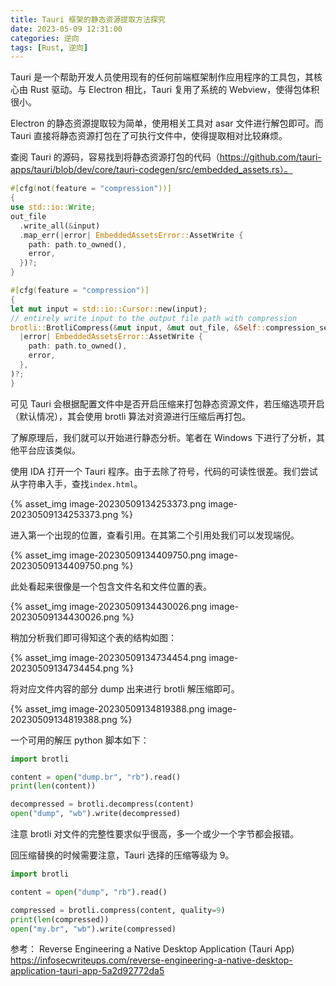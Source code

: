```yaml
---
title: Tauri 框架的静态资源提取方法探究
date: 2023-05-09 12:31:00
categories: 逆向
tags: [Rust, 逆向]
---
```


Tauri 是一个帮助开发人员使用现有的任何前端框架制作应用程序的工具包，其核心由 Rust 驱动。与 Electron 相比，Tauri 复用了系统的 Webview，使得包体积很小。

Electron 的静态资源提取较为简单，使用相关工具对 asar 文件进行解包即可。而 Tauri 直接将静态资源打包在了可执行文件中，使得提取相对比较麻烦。

查阅 Tauri 的源码，容易找到将静态资源打包的代码（https://github.com/tauri-apps/tauri/blob/dev/core/tauri-codegen/src/embedded_assets.rs）。

```rust
#[cfg(not(feature = "compression"))]
{
use std::io::Write;
out_file
  .write_all(&input)
  .map_err(|error| EmbeddedAssetsError::AssetWrite {
    path: path.to_owned(),
    error,
  })?;
}

#[cfg(feature = "compression")]
{
let mut input = std::io::Cursor::new(input);
// entirely write input to the output file path with compression
brotli::BrotliCompress(&mut input, &mut out_file, &Self::compression_settings()).map_err(
  |error| EmbeddedAssetsError::AssetWrite {
    path: path.to_owned(),
    error,
  },
)?;
}
```

可见 Tauri 会根据配置文件中是否开启压缩来打包静态资源文件，若压缩选项开启（默认情况），其会使用 brotli 算法对资源进行压缩后再打包。

了解原理后，我们就可以开始进行静态分析。笔者在 Windows 下进行了分析，其他平台应该类似。

使用 IDA 打开一个 Tauri 程序。由于去除了符号，代码的可读性很差。我们尝试从字符串入手，查找`index.html`。

{% asset_img image-20230509134253373.png image-20230509134253373.png %}

进入第一个出现的位置，查看引用。在其第二个引用处我们可以发现端倪。

{% asset_img image-20230509134409750.png image-20230509134409750.png %}

此处看起来很像是一个包含文件名和文件位置的表。

{% asset_img image-20230509134430026.png image-20230509134430026.png %}

稍加分析我们即可得知这个表的结构如图：

{% asset_img image-20230509134734454.png image-20230509134734454.png %}

将对应文件内容的部分 dump 出来进行 brotli 解压缩即可。

{% asset_img image-20230509134819388.png image-20230509134819388.png %}

一个可用的解压 python 脚本如下：

```python
import brotli

content = open("dump.br", "rb").read()
print(len(content))

decompressed = brotli.decompress(content)
open("dump", "wb").write(decompressed)
```

注意 brotli 对文件的完整性要求似乎很高，多一个或少一个字节都会报错。

回压缩替换的时候需要注意，Tauri 选择的压缩等级为 9。

```python
import brotli

content = open("dump", "rb").read()

compressed = brotli.compress(content, quality=9)
print(len(compressed))
open("my.br", "wb").write(compressed)
```

参考：
Reverse Engineering a Native Desktop Application (Tauri App)
https://infosecwriteups.com/reverse-engineering-a-native-desktop-application-tauri-app-5a2d92772da5